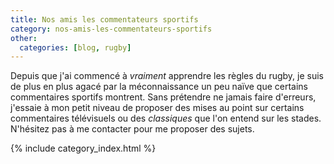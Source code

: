 ```yaml
---
title: Nos amis les commentateurs sportifs
category: nos-amis-les-commentateurs-sportifs
other:
  categories: [blog, rugby]
---
```


Depuis que j'ai commencé à _vraiment_ apprendre les règles du rugby, je suis de
plus en plus agacé par la méconnaissance un peu naïve que certains commentaires
sportifs montrent. Sans prétendre ne jamais faire d'erreurs, j'essaie à mon
petit niveau de proposer des mises au point sur certains commentaires télévisuels
ou des _classiques_ que l'on entend sur les stades. N'hésitez pas à me contacter
pour me proposer des sujets.

{% include category_index.html %}
